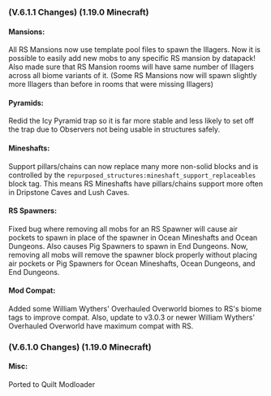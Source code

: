 ### **(V.6.1.1 Changes) (1.19.0 Minecraft)**

#### Mansions:
All RS Mansions now use template pool files to spawn the Illagers.
 Now it is possible to easily add new mobs to any specific RS mansion by datapack!
 Also made sure that RS Mansion rooms will have same number of Illagers across all biome variants of it.
 (Some RS Mansions now will spawn slightly more Illagers than before in rooms that were missing Illagers)

#### Pyramids:
Redid the Icy Pyramid trap so it is far more stable and less likely to set off the trap due to Observers not being usable in structures safely.

#### Mineshafts:
Support pillars/chains can now replace many more non-solid blocks and is controlled by the `repurposed_structures:mineshaft_support_replaceables` block tag.
 This means RS Mineshafts have pillars/chains support more often in Dripstone Caves and Lush Caves.

#### RS Spawners:
Fixed bug where removing all mobs for an RS Spawner will cause air pockets to spawn in place of the spawner in
 Ocean Mineshafts and Ocean Dungeons. Also causes Pig Spawners to spawn in End Dungeons.
 Now, removing all mobs will remove the spawner block properly without placing air pockets or Pig Spawners
 for Ocean Mineshafts, Ocean Dungeons, and End Dungeons.

#### Mod Compat:
Added some William Wythers' Overhauled Overworld biomes to RS's biome tags to improve compat.
 Also, update to v3.0.3 or newer William Wythers' Overhauled Overworld have maximum compat with RS.


### **(V.6.1.0 Changes) (1.19.0 Minecraft)**

#### Misc:
Ported to Quilt Modloader